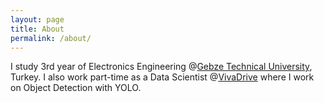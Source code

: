 ```yaml
---
layout: page
title: About
permalink: /about/
---
```


I study 3rd year of Electronics Engineering @[Gebze Technical University](https://www.gtu.edu.tr/?languageId=2), Turkey. I also work part-time as a Data Scientist @[VivaDrive](https://vivadrive.io/) where I work on Object Detection with YOLO.
